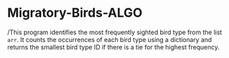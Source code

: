 # Migratory-Birds-ALGO

/This program identifies the most frequently sighted bird type from the list `arr`. It counts the occurrences of each bird type using a dictionary and returns the smallest bird type ID if there is a tie for the highest frequency.
